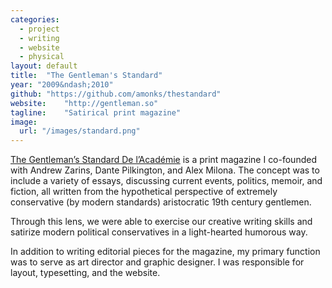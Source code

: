 ```yaml
---
categories:
  - project
  - writing
  - website
  - physical
layout: default
title:  "The Gentleman's Standard"
year: "2009&ndash;2010"
github: "https://github.com/amonks/thestandard"
website:    "http://gentleman.so"
tagline:    "Satirical print magazine"
image:
  url: "/images/standard.png"
---
```

<a href="http://gentleman.so">The Gentleman&#8217;s Standard De l&#8217;Acad&eacute;mie</a> is a print magazine I co-founded with Andrew Zarins, Dante Pilkington, and Alex Milona. The concept was to include a variety of essays, discussing current events, politics, memoir, and fiction, all written from the hypothetical perspective of extremely conservative (by modern standards) aristocratic 19th century gentlemen.

Through this lens, we were able to exercise our creative writing skills and satirize modern political conservatives in a light-hearted humorous way.

In addition to writing editorial pieces for the magazine, my primary function was to serve as art director and graphic designer. I was responsible for layout, typesetting, and the website.

